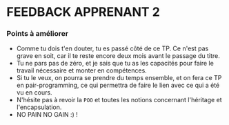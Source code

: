 # FEEDBACK APPRENANT 2

### Points à améliorer

- Comme tu dois t'en douter, tu es passé côté de ce TP. Ce n'est pas grave en soit, car il te reste encore deux mois avant le passage du titre.
- Tu ne pars pas de zéro, et je sais que tu as les capacités pour faire le travail nécessaire et monter en compétences.
- Si tu le veux, on pourra se prendre du temps ensemble, et on fera ce TP en pair-programming, ce qui permettra de faire le lien avec ce qui a été vu en cours.
- N'hésite pas à revoir la `POO` et toutes les notions concernant l'héritage et l'encapsulation.
- NO PAIN NO GAIN :) !
